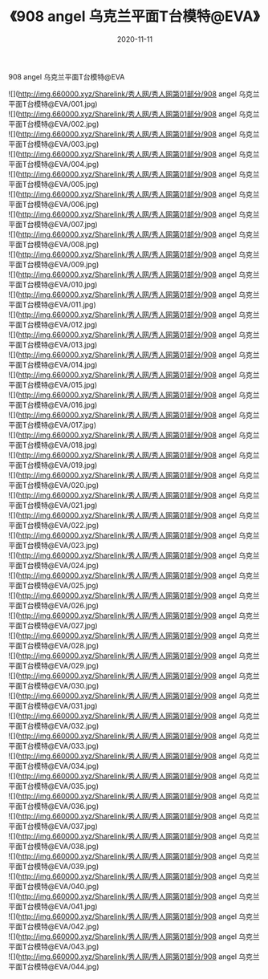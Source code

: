 ﻿---
layout: post
title:  《908 angel 乌克兰平面T台模特@EVA》
date:   2020-11-11
img: http://img.660000.xyz/Sharelink/秀人网/秀人网第01部分/908 angel 乌克兰平面T台模特@EVA/000.jpg
categories: [美女, 清纯, 唯美]
---

908 angel 乌克兰平面T台模特@EVA

  ![](http://img.660000.xyz/Sharelink/秀人网/秀人网第01部分/908 angel 乌克兰平面T台模特@EVA/001.jpg) <br> ![](http://img.660000.xyz/Sharelink/秀人网/秀人网第01部分/908 angel 乌克兰平面T台模特@EVA/002.jpg) <br> ![](http://img.660000.xyz/Sharelink/秀人网/秀人网第01部分/908 angel 乌克兰平面T台模特@EVA/003.jpg) <br> ![](http://img.660000.xyz/Sharelink/秀人网/秀人网第01部分/908 angel 乌克兰平面T台模特@EVA/004.jpg) <br> ![](http://img.660000.xyz/Sharelink/秀人网/秀人网第01部分/908 angel 乌克兰平面T台模特@EVA/005.jpg) <br> ![](http://img.660000.xyz/Sharelink/秀人网/秀人网第01部分/908 angel 乌克兰平面T台模特@EVA/006.jpg) <br> ![](http://img.660000.xyz/Sharelink/秀人网/秀人网第01部分/908 angel 乌克兰平面T台模特@EVA/007.jpg) <br> ![](http://img.660000.xyz/Sharelink/秀人网/秀人网第01部分/908 angel 乌克兰平面T台模特@EVA/008.jpg) <br> ![](http://img.660000.xyz/Sharelink/秀人网/秀人网第01部分/908 angel 乌克兰平面T台模特@EVA/009.jpg) <br> ![](http://img.660000.xyz/Sharelink/秀人网/秀人网第01部分/908 angel 乌克兰平面T台模特@EVA/010.jpg) <br> ![](http://img.660000.xyz/Sharelink/秀人网/秀人网第01部分/908 angel 乌克兰平面T台模特@EVA/011.jpg) <br> ![](http://img.660000.xyz/Sharelink/秀人网/秀人网第01部分/908 angel 乌克兰平面T台模特@EVA/012.jpg) <br> ![](http://img.660000.xyz/Sharelink/秀人网/秀人网第01部分/908 angel 乌克兰平面T台模特@EVA/013.jpg) <br> ![](http://img.660000.xyz/Sharelink/秀人网/秀人网第01部分/908 angel 乌克兰平面T台模特@EVA/014.jpg) <br> ![](http://img.660000.xyz/Sharelink/秀人网/秀人网第01部分/908 angel 乌克兰平面T台模特@EVA/015.jpg) <br> ![](http://img.660000.xyz/Sharelink/秀人网/秀人网第01部分/908 angel 乌克兰平面T台模特@EVA/016.jpg) <br> ![](http://img.660000.xyz/Sharelink/秀人网/秀人网第01部分/908 angel 乌克兰平面T台模特@EVA/017.jpg) <br> ![](http://img.660000.xyz/Sharelink/秀人网/秀人网第01部分/908 angel 乌克兰平面T台模特@EVA/018.jpg) <br> ![](http://img.660000.xyz/Sharelink/秀人网/秀人网第01部分/908 angel 乌克兰平面T台模特@EVA/019.jpg) <br> ![](http://img.660000.xyz/Sharelink/秀人网/秀人网第01部分/908 angel 乌克兰平面T台模特@EVA/020.jpg) <br> ![](http://img.660000.xyz/Sharelink/秀人网/秀人网第01部分/908 angel 乌克兰平面T台模特@EVA/021.jpg) <br> ![](http://img.660000.xyz/Sharelink/秀人网/秀人网第01部分/908 angel 乌克兰平面T台模特@EVA/022.jpg) <br> ![](http://img.660000.xyz/Sharelink/秀人网/秀人网第01部分/908 angel 乌克兰平面T台模特@EVA/023.jpg) <br> ![](http://img.660000.xyz/Sharelink/秀人网/秀人网第01部分/908 angel 乌克兰平面T台模特@EVA/024.jpg) <br> ![](http://img.660000.xyz/Sharelink/秀人网/秀人网第01部分/908 angel 乌克兰平面T台模特@EVA/025.jpg) <br> ![](http://img.660000.xyz/Sharelink/秀人网/秀人网第01部分/908 angel 乌克兰平面T台模特@EVA/026.jpg) <br> ![](http://img.660000.xyz/Sharelink/秀人网/秀人网第01部分/908 angel 乌克兰平面T台模特@EVA/027.jpg) <br> ![](http://img.660000.xyz/Sharelink/秀人网/秀人网第01部分/908 angel 乌克兰平面T台模特@EVA/028.jpg) <br> ![](http://img.660000.xyz/Sharelink/秀人网/秀人网第01部分/908 angel 乌克兰平面T台模特@EVA/029.jpg) <br> ![](http://img.660000.xyz/Sharelink/秀人网/秀人网第01部分/908 angel 乌克兰平面T台模特@EVA/030.jpg) <br> ![](http://img.660000.xyz/Sharelink/秀人网/秀人网第01部分/908 angel 乌克兰平面T台模特@EVA/031.jpg) <br> ![](http://img.660000.xyz/Sharelink/秀人网/秀人网第01部分/908 angel 乌克兰平面T台模特@EVA/032.jpg) <br> ![](http://img.660000.xyz/Sharelink/秀人网/秀人网第01部分/908 angel 乌克兰平面T台模特@EVA/033.jpg) <br> ![](http://img.660000.xyz/Sharelink/秀人网/秀人网第01部分/908 angel 乌克兰平面T台模特@EVA/034.jpg) <br> ![](http://img.660000.xyz/Sharelink/秀人网/秀人网第01部分/908 angel 乌克兰平面T台模特@EVA/035.jpg) <br> ![](http://img.660000.xyz/Sharelink/秀人网/秀人网第01部分/908 angel 乌克兰平面T台模特@EVA/036.jpg) <br> ![](http://img.660000.xyz/Sharelink/秀人网/秀人网第01部分/908 angel 乌克兰平面T台模特@EVA/037.jpg) <br> ![](http://img.660000.xyz/Sharelink/秀人网/秀人网第01部分/908 angel 乌克兰平面T台模特@EVA/038.jpg) <br> ![](http://img.660000.xyz/Sharelink/秀人网/秀人网第01部分/908 angel 乌克兰平面T台模特@EVA/039.jpg) <br> ![](http://img.660000.xyz/Sharelink/秀人网/秀人网第01部分/908 angel 乌克兰平面T台模特@EVA/040.jpg) <br> ![](http://img.660000.xyz/Sharelink/秀人网/秀人网第01部分/908 angel 乌克兰平面T台模特@EVA/041.jpg) <br> ![](http://img.660000.xyz/Sharelink/秀人网/秀人网第01部分/908 angel 乌克兰平面T台模特@EVA/042.jpg) <br> ![](http://img.660000.xyz/Sharelink/秀人网/秀人网第01部分/908 angel 乌克兰平面T台模特@EVA/043.jpg) <br> ![](http://img.660000.xyz/Sharelink/秀人网/秀人网第01部分/908 angel 乌克兰平面T台模特@EVA/044.jpg) <br>